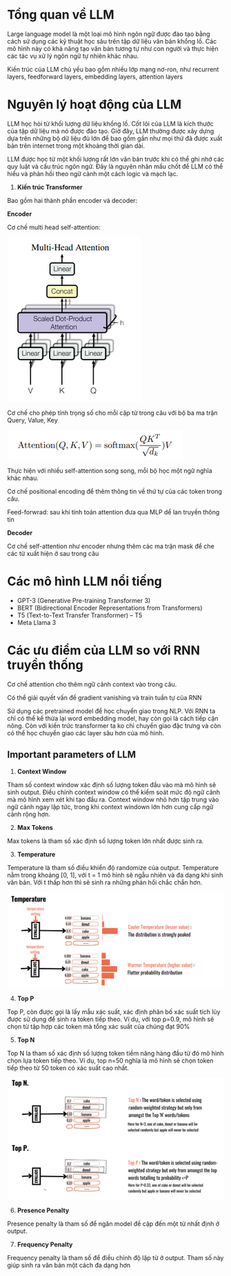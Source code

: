 # Tổng quan về LLM
Large language model là một loại mô hình ngôn ngữ được đào tạo bằng cách sử dụng các kỹ thuật học sâu trên tập dữ liệu văn bản khổng lồ. Các mô hình này có khả năng tạo văn bản tương tự như con người và thực hiện các tác vụ xử lý ngôn ngữ tự nhiên khác nhau.

Kiến trúc của LLM chủ yếu bao gồm nhiều lớp mạng nơ-ron, như recurrent layers, feedforward layers, embedding layers, attention layers

# Nguyên lý hoạt động của LLM

LLM học hỏi từ khối lượng dữ liệu khổng lồ. Cốt lõi của LLM là kích thước của tập dữ liệu mà nó được đào tạo. Giờ đây, LLM thường được xây dựng dựa trên những bộ dữ liệu đủ lớn để bao gồm gần như mọi thứ đã được xuất bản trên internet trong một khoảng thời gian dài.

LLM được học từ một khối lượng rất lớn văn bản trước khi có thể ghi nhớ các quy luật và cấu trúc ngôn ngữ. Đây là nguyên nhân mấu chốt để LLM có thể hiểu và phản hồi theo ngữ cảnh một cách logic và mạch lạc.

1. **Kiến trúc Transformer**

Bao gồm hai thành phần encoder và decoder:

**Encoder**

Cơ chế multi head self-attention: 

![alt text](image.png)

Cơ chế cho phép tính trọng số cho mỗi cặp từ trong câu với bộ ba ma trận Query, Value, Key

![alt text](image-1.png)

Thực hiện với nhiều self-attention song song, mỗi bộ học một ngữ nghĩa khác nhau.

Cơ chế positional encoding để thêm thông tin về thứ tự của các token trong câu.

Feed-forwrad: sau khi tính toán attention đưa qua MLP dể lan truyền thông tin

**Decoder**
 
 Cơ chế self-attention như encoder nhưng thêm các ma trận mask để che các từ xuất hiện ở sau trong câu

# Các mô hình LLM nổi tiếng

* GPT-3 (Generative Pre-training Transformer 3)
* BERT (Bidirectional Encoder Representations from Transformers)
* T5 (Text-to-Text Transfer Transformer) – T5
* Meta Llama 3

# Các ưu điểm của LLM so với RNN truyền thống

Cơ chế attention cho thêm ngữ cảnh context vào trong câu. 

Có thể giải quyết vấn đề gradient vanishing và train tuần tự của RNN

Sử dụng các pretrained model để học chuyển giao trong NLP. Với RNN ta chỉ có thể kế thừa lại word embedding model, hay còn gọi là cách tiếp cận nông. Còn với kiến trức transformer ta ko chỉ chuyển giao đặc trưng và còn có thể học chuyển giao các layer sâu hơn của mô hình.

## Important parameters of LLM

1. **Context Window**

Tham số context window xác định số lượng token đầu vào mà mô hình sẽ sinh output. Điều chỉnh context window có thể kiểm soát mức độ ngữ cảnh mà mô hình xem xét khi tạo đầu ra. Context window nhỏ hơn tập trung vào ngữ cảnh ngay lập tức, trong khi context windown lớn hơn cung cấp ngữ cảnh rộng hơn. 

2. **Max Tokens**

Max tokens là tham số xác định số lượng token lớn nhất được sinh ra. 

3. **Temperature**

Temperature là tham số điều khiển độ randomize của output. Temperature nằm trong khoảng [0, 1], với t = 1 mô hình sẽ ngẫu nhiên và đa dạng khi sinh văn bản. Với t thấp hơn thì sẽ sinh ra những phản hổi chắc chắn hơn.

![alt text](image-6.png)

4. **Top P**

Top P, còn được gọi là lấy mẫu xác suất, xác định phân bố xác suất tích lũy được sử dụng để sinh ra token tiếp theo. Ví dụ, với top p=0.9, mô hình sẽ chọn từ tập hợp các token mà tổng xác suất của chúng đạt 90%

5. **Top N**

Top N la tham số xác định số lượng token tiềm năng hàng đầu từ đó mô hình chọn lựa token tiếp theo. Ví dụ, top n=50 nghĩa là mô hình sẽ chọn token tiếp theo từ 50 token có xác suất cao nhất.

![alt text](image-7.png)

6. **Presence Penalty**

Presence penalty là tham số để ngăn model đề cập đến một từ nhất định ở output.

7. **Frequency Penalty**

Frequency penalty là tham số để điều chỉnh độ lặp từ ở output. Tham số này giúp sinh ra văn bản một cách đa dạng hơn
